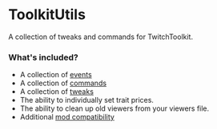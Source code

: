 ﻿# ToolkitUtils

A collection of tweaks and commands for TwitchToolkit.

### What's included?

- A collection of [events](https://sirrandoo.github.io/toolkit-utils/events.html)
- A collection of [commands](https://sirrandoo.github.io/toolkit-utils/commands.html)
- A collection of [tweaks](https://sirrandoo.github.io/toolkit-utils/tweaks/)
- The ability to individually set trait prices.
- The ability to clean up old viewers from your viewers file.
- Additional [mod compatibility](https://sirrandoo.github.io/toolkit-utils/modcompat.html)
